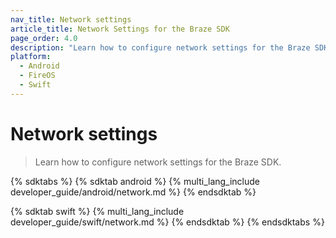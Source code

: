 ```yaml
---
nav_title: Network settings
article_title: Network Settings for the Braze SDK
page_order: 4.0
description: "Learn how to configure network settings for the Braze SDK."
platform: 
  - Android
  - FireOS
  - Swift
---
```


# Network settings

> Learn how to configure network settings for the Braze SDK.

{% sdktabs %}
{% sdktab android %}
{% multi_lang_include developer_guide/android/network.md %}
{% endsdktab %}

{% sdktab swift %}
{% multi_lang_include developer_guide/swift/network.md %}
{% endsdktab %}
{% endsdktabs %}
